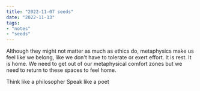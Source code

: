 ```yaml
---
title: "2022-11-07 seeds"
date: "2022-11-13"
tags:
- "notes"
- "seeds"
---
```


Although they might not matter as much as ethics do, metaphysics make us feel like we belong, like we don't have to tolerate or exert effort. It is rest. It is home. We need to get out of our metaphysical comfort zones but we need to return to these spaces to feel home. 

Think like a philosopher
Speak like a poet